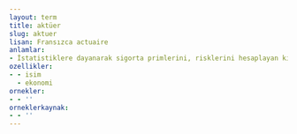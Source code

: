 ```yaml
---
layout: term
title: aktüer
slug: aktuer
lisan: Fransızca actuaire
anlamlar:
- İstatistiklere dayanarak sigorta primlerini, risklerini hesaplayan kimse
ozellikler:
- - isim
  - ekonomi
ornekler:
- - ''
orneklerkaynak:
- - ''
---
```

